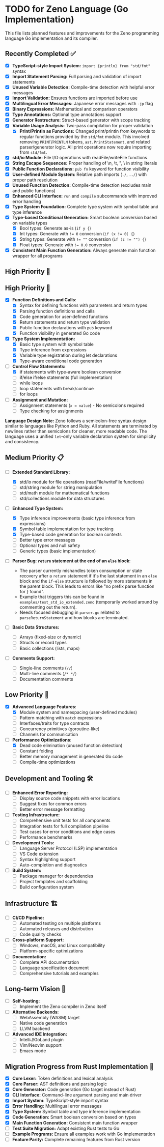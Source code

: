 # TODO for Zeno Language (Go Implementation)

This file lists planned features and improvements for the Zeno programming language Go implementation and its compiler.

## Recently Completed ✅

- [x] **TypeScript-style Import System:** `import {println} from "std/fmt"` syntax
- [x] **Import Statement Parsing:** Full parsing and validation of import statements
- [x] **Unused Variable Detection:** Compile-time detection with helpful error messages
- [x] **Import Validation:** Ensures functions are imported before use
- [x] **Multilingual Error Messages:** Japanese error messages with `-jp` flag
- [x] **Binary Expressions:** Mathematical and comparison operators
- [x] **Type Annotations:** Optional type annotations support
- [x] **Generator Restructure:** Struct-based generator with scope tracking
- [x] **Variable Usage Analysis:** Two-pass compilation for proper validation
    - [x] **Print/Println as Functions:** Changed print/println from keywords to regular functions provided by the `std/fmt` module. This involved removing `PRINT`/`PRINTLN` tokens, `ast.PrintStatement`, and related parser/generator logic. All print operations now require importing from `std/fmt`.
- [x] **std/io Module:** File I/O operations with readFile/writeFile functions
- [x] **String Escape Sequences:** Proper handling of \n, \t, \", \\ in string literals
- [x] **Public Function Declarations:** `pub fn` keyword for function visibility
- [x] **User-defined Module System:** Relative path imports (`./`, `../`) with proper path resolution
- [x] **Unused Function Detection:** Compile-time detection (excludes main and public functions)
- [x] **Enhanced CLI Interface:** `run` and `compile` subcommands with improved error handling
- [x] **Type System Foundation:** Complete type system with symbol table and type inference
- [x] **Type-based Conditional Generation:** Smart boolean conversion based on variable types
  - [x] Bool types: Generate as-is (`if y {`)
  - [x] Int types: Generate with `!= 0` conversion (`if (x != 0) {`)
  - [x] String types: Generate with `!= ""` conversion (`if (z != "") {`)
  - [x] Float types: Generate with `!= 0.0` conversion
- [x] **Consistent Main Function Generation:** Always generate main function wrapper for all programs

## High Priority 🚀

## High Priority 🚀

- [x] **Function Definitions and Calls:**
    - [x] Syntax for defining functions with parameters and return types
    - [x] Parsing function definitions and calls
    - [x] Code generation for user-defined functions
    - [x] Return statements and return type validation
    - [x] Public function declarations with `pub` keyword
    - [x] Function visibility in generated Go code

- [x] **Type System Implementation:**
    - [x] Basic type system with symbol table
    - [x] Type inference from expressions  
    - [x] Variable type registration during let declarations
    - [x] Type-aware conditional code generation

- [ ] **Control Flow Statements:**
    - [x] if statements with type-aware boolean conversion
    - [ ] if/else if/else statements (full implementation)
    - [ ] while loops
    - [ ] loop statements with break/continue
    - [ ] for loops

- [ ] **Assignment and Mutation:**
    - [ ] Assignment statements (`x = value`) - No semicolons required
    - [ ] Type checking for assignments

**Language Design Note:** Zeno follows a semicolon-free syntax design similar to languages like Python and Ruby. All statements are terminated by newlines rather than semicolons for cleaner, more readable code. The language uses a unified `let`-only variable declaration system for simplicity and consistency.

## Medium Priority 📋

- [ ] **Extended Standard Library:**
    - [x] std/io module for file operations (readFile/writeFile functions)
    - [ ] std/string module for string manipulation
    - [ ] std/math module for mathematical functions
    - [ ] std/collections module for data structures

- [ ] **Enhanced Type System:**
    - [x] Type inference improvements (basic type inference from expressions)
    - [x] Symbol table implementation for type tracking
    - [x] Type-based code generation for boolean contexts
    - [ ] Better type error messages
    - [ ] Optional types and null safety
    - [ ] Generic types (basic implementation)

- [ ] **Parser Bug: `return` statement at the end of an `else` block:**
    - The parser currently mishandles token consumption or state recovery after a `return` statement if it's the last statement in an `else` block and the `if-else` structure is followed by more statements in the parent block. This leads to errors like "no prefix parse function for } found".
    - Example that triggers this can be found in `examples/test_std_io_extended.zeno` (temporarily worked around by commenting out the return).
    - Needs focused debugging in `parser.go` related to `parseReturnStatement` and how blocks are terminated.

- [ ] **Basic Data Structures:**
    - [ ] Arrays (fixed-size or dynamic)
    - [ ] Structs or record types
    - [ ] Basic collections (lists, maps)

- [ ] **Comments Support:**
    - [ ] Single-line comments (`//`)
    - [ ] Multi-line comments (`/* */`)
    - [ ] Documentation comments

## Low Priority 🔮

- [x] **Advanced Language Features:**
    - [x] Module system and namespacing (user-defined modules)
    - [ ] Pattern matching with `match` expressions
    - [ ] Interfaces/traits for type contracts
    - [ ] Concurrency primitives (goroutine-like)
    - [ ] Channels for communication

- [ ] **Performance Optimizations:**
    - [x] Dead code elimination (unused function detection)
    - [ ] Constant folding
    - [ ] Better memory management in generated Go code
    - [ ] Compile-time optimizations

## Development and Tooling 🛠️

- [ ] **Enhanced Error Reporting:**
    - [ ] Display source code snippets with error locations
    - [ ] Suggest fixes for common errors
    - [ ] Better error message formatting

- [ ] **Testing Infrastructure:**
    - [ ] Comprehensive unit tests for all components
    - [ ] Integration tests for full compilation pipeline
    - [ ] Test cases for error conditions and edge cases
    - [ ] Performance benchmarks

- [ ] **Development Tools:**
    - [ ] Language Server Protocol (LSP) implementation
    - [ ] VS Code extension
    - [ ] Syntax highlighting support
    - [ ] Auto-completion and diagnostics

- [ ] **Build System:**
    - [ ] Package manager for dependencies
    - [ ] Project templates and scaffolding
    - [ ] Build configuration system

## Infrastructure 🏗️

- [ ] **CI/CD Pipeline:**
    - [ ] Automated testing on multiple platforms
    - [ ] Automated releases and distribution
    - [ ] Code quality checks

- [ ] **Cross-platform Support:**
    - [ ] Windows, macOS, and Linux compatibility
    - [ ] Platform-specific optimizations

- [ ] **Documentation:**
    - [ ] Complete API documentation
    - [ ] Language specification document
    - [ ] Comprehensive tutorials and examples

## Long-term Vision 🎯

- [ ] **Self-hosting:**
    - [ ] Implement the Zeno compiler in Zeno itself

- [ ] **Alternative Backends:**
    - [ ] WebAssembly (WASM) target
    - [ ] Native code generation
    - [ ] LLVM backend

- [ ] **Advanced IDE Integration:**
    - [ ] IntelliJ/GoLand plugin
    - [ ] Vim/Neovim support
    - [ ] Emacs mode

## Migration Progress from Rust Implementation 🔄

- [x] **Core Lexer:** Token definitions and lexical analysis
- [x] **Core Parser:** AST definitions and parsing logic  
- [x] **Core Generator:** Code generation (Go target instead of Rust)
- [x] **CLI Interface:** Command-line argument parsing and main driver
- [x] **Import System:** TypeScript-style import syntax
- [x] **Error Handling:** Multilingual error messages
- [x] **Type System:** Symbol table and type inference implementation
- [x] **Code Generation:** Smart boolean conversion based on types
- [x] **Main Function Generation:** Consistent main function wrapper
- [ ] **Test Suite Migration:** Adapt existing Rust tests to Go
- [ ] **Example Programs:** Ensure all examples work with Go implementation
- [ ] **Feature Parity:** Complete remaining features from Rust version
